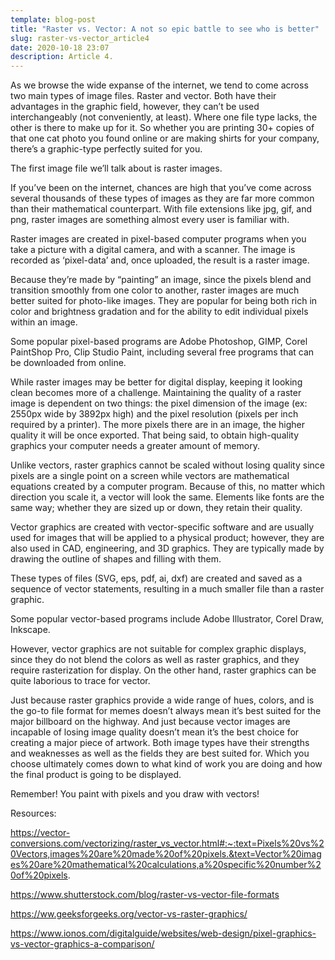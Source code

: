 ```yaml
---
template: blog-post
title: "Raster vs. Vector: A not so epic battle to see who is better"
slug: raster-vs-vector_article4
date: 2020-10-18 23:07
description: Article 4.
---
```

As we browse the wide expanse of the internet, we tend to come across two main types of image files. Raster and vector. Both have their advantages in the graphic field, however, they can’t be used interchangeably (not conveniently, at least). Where one file type lacks, the other is there to make up for it. So whether you are printing 30+ copies of that one cat photo you found online or are making shirts for your company, there’s a graphic-type perfectly suited for you.

The first image file we’ll talk about is raster images.

If you’ve been on the internet, chances are high that you’ve come across several thousands of these types of images as they are far more common than their mathematical counterpart. With file extensions like jpg, gif, and png, raster images are something almost every user is familiar with.

Raster images are created in pixel-based computer programs when you take a picture with a digital camera, and with a scanner. The image is recorded as ‘pixel-data’ and, once uploaded, the result is a raster image.

Because they’re made by “painting” an image, since the pixels blend and transition smoothly from one color to another, raster images are much better suited for photo-like images. They are popular for being both rich in color and brightness gradation and for the ability to edit individual pixels within an image.

Some popular pixel-based programs are Adobe Photoshop, GIMP, Corel PaintShop Pro, Clip Studio Paint, including several free programs that can be downloaded from online.

While raster images may be better for digital display, keeping it looking clean becomes more of a challenge. Maintaining the quality of a raster image is dependent on two things: the pixel dimension of the image (ex: 2550px wide by 3892px high) and the pixel resolution (pixels per inch required by a printer).  The more pixels there are in an image, the higher quality it will be once exported. That being said, to obtain high-quality graphics your computer needs a greater amount of memory.

Unlike vectors, raster graphics cannot be scaled without losing quality since pixels are a single point on a screen while vectors are mathematical equations created by a computer program. Because of this, no matter which direction you scale it, a vector will look the same. Elements like fonts are the same way; whether they are sized up or down, they retain their quality.

Vector graphics are created with vector-specific software and are usually used for images that will be applied to a physical product; however, they are also used in CAD, engineering, and 3D graphics. They are typically made by drawing the outline of shapes and filling with them.

These types of files (SVG, eps, pdf, ai, dxf) are created and saved as a sequence of vector statements, resulting in a much smaller file than a raster graphic.

Some popular vector-based programs include Adobe Illustrator, Corel Draw, Inkscape.

However, vector graphics are not suitable for complex graphic displays, since they do not blend the colors as well as raster graphics, and they require rasterization for display. On the other hand, raster graphics can be quite laborious to trace for vector.

Just because raster graphics provide a wide range of hues, colors, and is the go-to file format for memes doesn’t always mean it’s best suited for the major billboard on the highway. And just because vector images are incapable of losing image quality doesn’t mean it’s the best choice for creating a major piece of artwork. Both image types have their strengths and weaknesses as well as the fields they are best suited for. Which you choose ultimately comes down to what kind of work you are doing and how the final product is going to be displayed.

Remember! You paint with pixels and you draw with vectors!



Resources:

https://vector-conversions.com/vectorizing/raster_vs_vector.html#:~:text=Pixels%20vs%20Vectors,images%20are%20made%20of%20pixels.&text=Vector%20images%20are%20mathematical%20calculations,a%20specific%20number%20of%20pixels.

https://www.shutterstock.com/blog/raster-vs-vector-file-formats

https://ww.geeksforgeeks.org/vector-vs-raster-graphics/

https://www.ionos.com/digitalguide/websites/web-design/pixel-graphics-vs-vector-graphics-a-comparison/